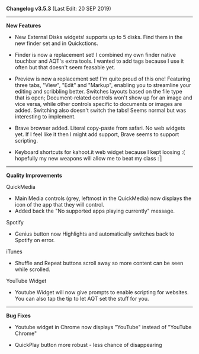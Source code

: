 **Changelog v3.5.3** (Last Edit: 20 SEP 2019)

----
**New Features**

- New External Disks widgets!
supports up to 5 disks. Find them in the new finder set and in Quickctions.

- Finder is now a replacement set!
I combined my own finder native touchbar and AQT's extra tools. I wanted to add tags because I use it often but that doesn't seem feasable yet.

- Preview is now a replacement set!
I'm quite proud of this one!
Featuring three tabs, "View", "Edit" and "Markup", enabling you to streamline your editing and scribbling better. 
Switches layouts based on the file type that is open; Document-related controls won't show up for an image and vice versa, while other controls specific to documents or images are added. Switching also doesn't switch the tabs! Seems normal but was interesting to implement.

- Brave browser added.
Literal copy-paste from safari. No web widgets yet. If I feel like it then I might add support, Brave seems to support scripting.

- Keyboard shortcuts for kahoot.it web widget because I kept loosing :( hopefully my new weapons will allow me to beat my class :⎤

----
**Quality Improvements**

QuickMedia
- Main Media controls (grey, leftmost in the QuickMedia) now displays the icon of the app that they will control.
- Added back the "No supported apps playing currently" message.

Spotify
- Genius button now Highlights and automatically switches back to Spotify on error.

iTunes
- Shuffle and Repeat buttons scroll away so more content can be seen while scrolled.

YouTube Widget
- Youtube Widget will now give prompts to enable scripting for websites. You can also tap the tip to let AQT set the stuff for you.

----
**Bug Fixes**
- Youtube widget in Chrome now displays "YouTube" instead of "YouTube Chrome"

- QuickPlay button more robust - less chance of disappearing
